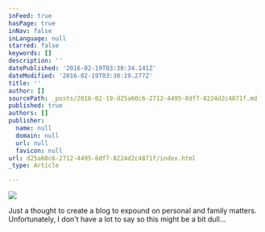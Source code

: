 ```yaml
---
inFeed: true
hasPage: true
inNav: false
inLanguage: null
starred: false
keywords: []
description: ''
datePublished: '2016-02-19T03:30:34.141Z'
dateModified: '2016-02-19T03:30:19.277Z'
title: ''
author: []
sourcePath: _posts/2016-02-19-d25a60c6-2712-4495-8df7-8224d2c4871f.md
published: true
authors: []
publisher:
  name: null
  domain: null
  url: null
  favicon: null
url: d25a60c6-2712-4495-8df7-8224d2c4871f/index.html
_type: Article

---
```

![](https://the-grid-user-content.s3-us-west-2.amazonaws.com/a868fecb-b4ac-47bd-8922-8a5b0fad1898.jpg)

Just a thought to create a blog to expound on personal and family matters. Unfortunately, I don't have a lot to say so this might be a bit dull...